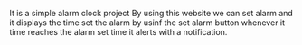 It is a simple alarm clock project
By using this website we can set alarm and it displays the time
set the alarm by usinf the set alarm button
whenever it time reaches the alarm set time it alerts with a notification.
